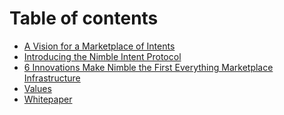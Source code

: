 # Table of contents

* [A Vision for a Marketplace of Intents](README.md)
* [Introducing the Nimble Intent Protocol](introducing-the-nimble-intent-protocol.md)
* [6 Innovations Make Nimble the First Everything Marketplace Infrastructure](6-innovations-make-nimble-the-first-everything-marketplace-infrastructure.md)
* [Values](<README (1).md>)
* [Whitepaper](whitepaper.md)
